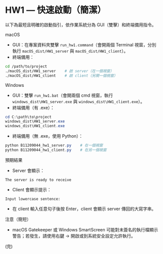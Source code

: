 # HW1 — 快速啟動（簡潔）

以下為最短且明確的啟動指引，依作業系統分為 GUI（雙擊）和終端備用指令。

macOS
- GUI：在專案資料夾雙擊 `run_hw1.command`（會開兩個 Terminal 視窗，分別執行 `macOS_dist/HW1_server` 與 `macOS_dist/HW1_client`）。
- 終端備用：

```bash
cd /path/to/project
./macOS_dist/HW1_server    # 啟 server（在一個視窗）
./macOS_dist/HW1_client    # 啟 client（另開一個視窗）
```

Windows
- GUI：雙擊 `run_hw1.bat`（會開兩個 cmd 視窗，執行 `windows_dist\HW1_server.exe` 與 `windows_dist\HW1_client.exe`）。
- 終端備用（有 .exe）：

```powershell
cd C:\path\to\project
windows_dist\HW1_server.exe
windows_dist\HW1_client.exe
```

- 終端備用（無 .exe，使用 Python）：

```powershell
python B11209044_hw1_server.py    # 在一個視窗
python B11209044_hw1_client.py    # 在另一個視窗
```

預期結果
- Server 會顯示：

```
The server is ready to receive
```

- Client 會顯示提示：

```
Input lowercase sentence:
```

- 在 client 輸入任意句子後按 Enter，client 會顯示 server 傳回的大寫字串。

注意（簡短）
- macOS Gatekeeper 或 Windows SmartScreen 可能對未簽名的執行檔顯示警告；若發生，請使用右鍵 → 開啟或到系統安全設定允許執行。

(完)
